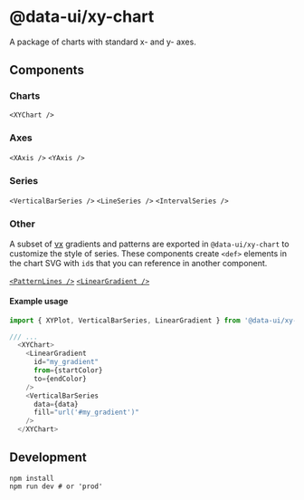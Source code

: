 # @data-ui/xy-chart

A package of charts with standard x- and y- axes.

## Components
### Charts
`<XYChart />`

### Axes
`<XAxis />`
`<YAxis />`

### Series
`<VerticalBarSeries />`
`<LineSeries />`
`<IntervalSeries />`

### Other
A subset of [vx](https://github.com/hshoff/vx/blob/master/) gradients and patterns are exported in `@data-ui/xy-chart` to customize the style of series. These components create `<def>` elements in the chart SVG with `id`s that you can reference in another component.

[`<PatternLines />`](https://github.com/hshoff/vx/blob/master/packages/vx-pattern/src/patterns/Lines.js)
[`<LinearGradient />`](https://github.com/hshoff/vx/blob/master/packages/vx-pattern/src/patterns/Lines.js)


#### Example usage

```js
import { XYPlot, VerticalBarSeries, LinearGradient } from '@data-ui/xy-chart';

/// ...
  <XYChart>
    <LinearGradient
      id="my_gradient"
      from={startColor}
      to={endColor}
    />
    <VerticalBarSeries
      data={data}
      fill="url('#my_gradient')"
    />
  </XYChart>
```


## Development
```
npm install
npm run dev # or 'prod'
```
